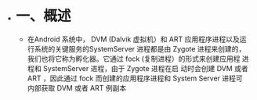 - # 一、概述
	- 在Android 系统中， DVM (Dalvik 虚拟机）和 ART 应用程序进程以及运行系统的关键服务的SystemServer 进程都是由 Zygote 进程来创建的，我们也将它称为孵化器。它通过
	  fock (复制进程）的形式来创建应用程 进程和 SystemServer 进程，由于 Zygote 进程在启
	  动时会创建 DVM 或者 ART ，因此通过 fock 而创建的应用程序进程和 System Server 进程可
	  内部获取 DVM 或者 ART 例副本